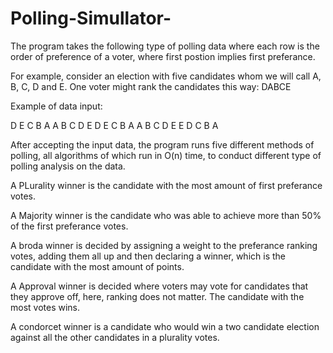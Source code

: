 # Polling-Simullator-

The program takes the following type of polling data where each row is the order of preference of a voter, where first 
postion implies first preferance.

For example, consider an election with five candidates whom we will 
call A, B, C, D and E. One voter might rank the candidates this way:
DABCE


Example of data input:

D E C B A
A B C D E
D E C B A
A B C D E
E D C B A

After accepting the input data, the program runs five different methods of polling, all algorithms of which run in O(n) time, 
to conduct different type of polling analysis on the data. 


A PLurality winner is the candidate with the most amount of first preferance votes.

A Majority winner is the candidate who was able to achieve more than 50% of the first 
preferance votes.

A broda winner is decided by assigning a weight to the preferance ranking votes, adding 
them all up and then declaring a winner, which is the candidate with the most amount of points.

A Approval winner is decided where voters may vote for candidates that they approve off, here,
ranking does not matter. The candidate with the most votes wins.

A condorcet winner is a candidate who would win a two candidate election against all 
the other candidates in a plurality votes.




